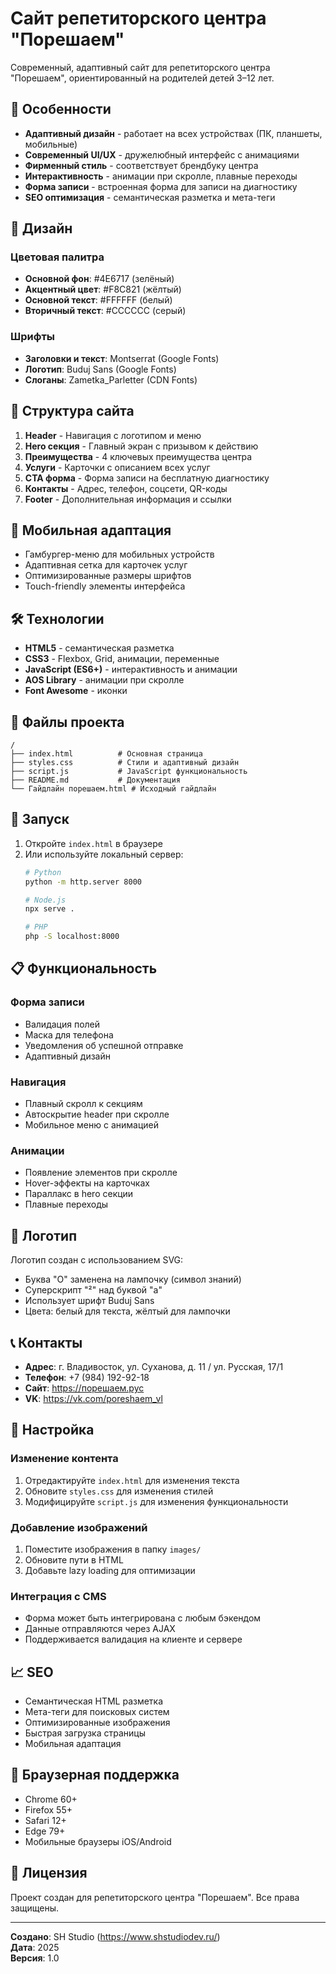 # Сайт репетиторского центра "Порешаем"

Современный, адаптивный сайт для репетиторского центра "Порешаем", ориентированный на родителей детей 3–12 лет.

## 🎯 Особенности

- **Адаптивный дизайн** - работает на всех устройствах (ПК, планшеты, мобильные)
- **Современный UI/UX** - дружелюбный интерфейс с анимациями
- **Фирменный стиль** - соответствует брендбуку центра
- **Интерактивность** - анимации при скролле, плавные переходы
- **Форма записи** - встроенная форма для записи на диагностику
- **SEO оптимизация** - семантическая разметка и мета-теги

## 🎨 Дизайн

### Цветовая палитра
- **Основной фон**: #4E6717 (зелёный)
- **Акцентный цвет**: #F8C821 (жёлтый)
- **Основной текст**: #FFFFFF (белый)
- **Вторичный текст**: #CCCCCC (серый)

### Шрифты
- **Заголовки и текст**: Montserrat (Google Fonts)
- **Логотип**: Buduj Sans (Google Fonts)
- **Слоганы**: Zametka_Parletter (CDN Fonts)

## 🚀 Структура сайта

1. **Header** - Навигация с логотипом и меню
2. **Hero секция** - Главный экран с призывом к действию
3. **Преимущества** - 4 ключевых преимущества центра
4. **Услуги** - Карточки с описанием всех услуг
5. **CTA форма** - Форма записи на бесплатную диагностику
6. **Контакты** - Адрес, телефон, соцсети, QR-коды
7. **Footer** - Дополнительная информация и ссылки

## 📱 Мобильная адаптация

- Гамбургер-меню для мобильных устройств
- Адаптивная сетка для карточек услуг
- Оптимизированные размеры шрифтов
- Touch-friendly элементы интерфейса

## 🛠️ Технологии

- **HTML5** - семантическая разметка
- **CSS3** - Flexbox, Grid, анимации, переменные
- **JavaScript (ES6+)** - интерактивность и анимации
- **AOS Library** - анимации при скролле
- **Font Awesome** - иконки

## 📂 Файлы проекта

```
/
├── index.html          # Основная страница
├── styles.css          # Стили и адаптивный дизайн
├── script.js           # JavaScript функциональность
├── README.md           # Документация
└── Гайдлайн порешаем.html # Исходный гайдлайн
```

## 🚀 Запуск

1. Откройте `index.html` в браузере
2. Или используйте локальный сервер:
   ```bash
   # Python
   python -m http.server 8000
   
   # Node.js
   npx serve .
   
   # PHP
   php -S localhost:8000
   ```

## 📋 Функциональность

### Форма записи
- Валидация полей
- Маска для телефона
- Уведомления об успешной отправке
- Адаптивный дизайн

### Навигация
- Плавный скролл к секциям
- Автоскрытие header при скролле
- Мобильное меню с анимацией

### Анимации
- Появление элементов при скролле
- Hover-эффекты на карточках
- Параллакс в hero секции
- Плавные переходы

## 🎨 Логотип

Логотип создан с использованием SVG:
- Буква "О" заменена на лампочку (символ знаний)
- Суперскрипт "²" над буквой "а"
- Использует шрифт Buduj Sans
- Цвета: белый для текста, жёлтый для лампочки

## 📞 Контакты

- **Адрес**: г. Владивосток, ул. Суханова, д. 11 / ул. Русская, 17/1
- **Телефон**: +7 (984) 192-92-18
- **Сайт**: https://порешаем.рус
- **VK**: https://vk.com/poreshaem_vl

## 🔧 Настройка

### Изменение контента
1. Отредактируйте `index.html` для изменения текста
2. Обновите `styles.css` для изменения стилей
3. Модифицируйте `script.js` для изменения функциональности

### Добавление изображений
1. Поместите изображения в папку `images/`
2. Обновите пути в HTML
3. Добавьте lazy loading для оптимизации

### Интеграция с CMS
- Форма может быть интегрирована с любым бэкендом
- Данные отправляются через AJAX
- Поддерживается валидация на клиенте и сервере

## 📈 SEO

- Семантическая HTML разметка
- Мета-теги для поисковых систем
- Оптимизированные изображения
- Быстрая загрузка страницы
- Мобильная адаптация

## 🎯 Браузерная поддержка

- Chrome 60+
- Firefox 55+
- Safari 12+
- Edge 79+
- Мобильные браузеры iOS/Android

## 📝 Лицензия

Проект создан для репетиторского центра "Порешаем". Все права защищены.

---

**Создано**: SH Studio (https://www.shstudiodev.ru/)  
**Дата**: 2025  
**Версия**: 1.0
